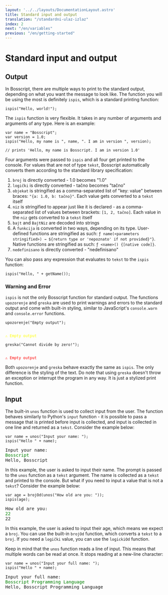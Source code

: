 ```yaml
---
layout: '../../layouts/DocumentationLayout.astro'
title: Standard input and output
translation: "/standardni-ulaz-izlaz"
index: 2
next: "/en/variables"
previous: "/en/getting-started"
---
```


# Standard input and output

## Output

In Bosscript, there are multiple ways to print to the standard output, depending on what you want the message to look like.
The function you will be using the most is definitely `ispis`, which is a standard printing function:

```bosscript
ispis("Hello, world!");
```

The `ispis` function is very flexible. It takes in any number of arguments and arguments of any type. Here is an example:

```bosscript
var name = "Bosscript";
var version = 1.0;
ispis("Hello, my name is ", name, ". I am in version ", version);

// prints 'Hello, my name is Bosscript. I am in version 1.0'
```
Four arguments were passed to `ispis` and all four get printed to the console. For values that are not of type `tekst`, 
Bosscript automatically converts them according to the standard library specification:

1. `broj` is directly converted - 1.0 becomes "1.0"
2. `logički` is directly converted - tačno becomes "tačno"
3. `objekat` is stringified as a comma-separated list of "key: value" between braces: `"{a: 1.0, b: tačno}"`. Each value gets converted to a `tekst` itself
4. `niz` is stringified to appear just like it is declared - as a comma-separated list of values between brackets: `[1, 2, tačno]`. Each value in the `niz` gets converted to a `tekst` itself
5. `bajt` and `BajtNiz` are decoded into strings
6. A `funkcija` is converted in two ways, depending on its type. User-defined functions are stringified as such: `ƒ name(<parameters stringified>) → ${return type or 'nepoznato' if not provided}"}`.
Native functions are stringified as such: `ƒ <name>() {[native code]}`. 
7. `nedefinisano` is directly converted - "nedefinisano"

You can also pass any expression that evaluates to `tekst` to the `ispis` function:

```bosscript
ispis("Hello, " + getName());
```

### Warning and Error

`ispis` is not the only Bosscript function for standard output. The functions `upozorenje` and `greska` are used to print 
warnings and errors to the standard output and come with built-in styling, similar to JavaScript's `console.warn` and `console.error`
functions. 

```bosscript
upozorenje("Empty output");
```

<code style="color: yellow">
⚠ Empty output
</code>

```bosscript
greska("Cannot divide by zero!");
```

<code style="color: red">
⚠ Empty output
</code>

Both `upozorenje` and `greska` behave exactly the same as `ispis`. The only difference is the styling of the text. Do note that
using `greska` doesn't throw an exception or interrupt the program in any way. It is just a stylized print function.

## Input

The built-in `unos` function is used to collect input from the user. The function behaves similarly to Python's `input` 
function - it is possible to pass a message that is printed before input is collected, and input is collected in one line
and returned as a `tekst`. Consider the example below:

```bosscript
var name = unos("Input your name: ");
ispis("Hello " + name);
```

<pre>
Input your name: 
<span style="color: green">Bosscript</span>
Hello, Bosscript
</pre>

In this example, the user is asked to input their name. The prompt is passed to the `unos` function as a `tekst` argument.
The name is collected as a `tekst` and printed to the console. But what if you need to input a value that is not a `tekst`?
Consider the example below:

```bosscript
var age = brojOd(unos("How old are you: "));
ispis(age);
```
<pre>
How old are you: 
<span style="color: green">22</span>
22
</pre>

In this example, the user is asked to input their age, which means we expect a `broj`. You can use the built-in `brojOd` function,
which converts a `tekst` to a `broj`. If you need a `logički` value, you can use the `logickiOd` function.

Keep in mind that the `unos` function reads a line of input. This means that multiple words can be read at once. It stops reading
at a new-line character:

```bosscript
var name = unos("Input your full name: ");
ispis("Hello " + name);
```
<pre>
Input your full name: 
<span style="color: green">Bosscript Programming Language</span>
Hello, Bosscript Programming Language
</pre>



